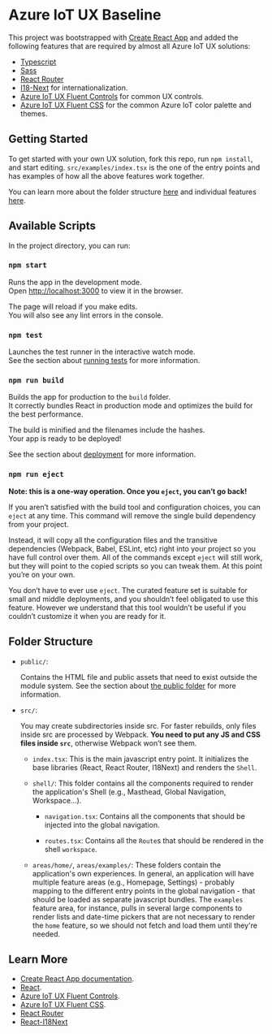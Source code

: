 # Azure IoT UX Baseline

This project was bootstrapped with [Create React App](https://github.com/facebook/create-react-app) and added the following features that are required by almost all Azure IoT UX solutions:

- [Typescript](https://www.typescriptlang.org/)
- [Sass](https://sass-lang.com/)
- [React Router](https://reacttraining.com/react-router/web/guides/quick-start)
- [I18-Next](https://react.i18next.com) for internationalization.
- [Azure IoT UX Fluent Controls](https://github.com/Azure/iot-ux-fluent-controls) for common UX controls.
- [Azure IoT UX Fluent CSS](https://github.com/Azure/iot-ux-fluent-css) for the common Azure IoT color palette and themes.

## Getting Started

To get started with your own UX solution, fork this repo, run `npm install`, and start editing. `src/examples/index.tsx` is the one of the entry points and has examples of how all the above features work together.

You can learn more about the folder structure [here](#folder-structure) and individual features [here](#learn-more).

## Available Scripts

In the project directory, you can run:

### `npm start`

Runs the app in the development mode.<br>
Open [http://localhost:3000](http://localhost:3000) to view it in the browser.

The page will reload if you make edits.<br>
You will also see any lint errors in the console.

### `npm test`

Launches the test runner in the interactive watch mode.<br>
See the section about [running tests](https://facebook.github.io/create-react-app/docs/running-tests) for more information.

### `npm run build`

Builds the app for production to the `build` folder.<br>
It correctly bundles React in production mode and optimizes the build for the best performance.

The build is minified and the filenames include the hashes.<br>
Your app is ready to be deployed!

See the section about [deployment](https://facebook.github.io/create-react-app/docs/deployment) for more information.

### `npm run eject`

**Note: this is a one-way operation. Once you `eject`, you can’t go back!**

If you aren’t satisfied with the build tool and configuration choices, you can `eject` at any time. This command will remove the single build dependency from your project.

Instead, it will copy all the configuration files and the transitive dependencies (Webpack, Babel, ESLint, etc) right into your project so you have full control over them. All of the commands except `eject` will still work, but they will point to the copied scripts so you can tweak them. At this point you’re on your own.

You don’t have to ever use `eject`. The curated feature set is suitable for small and middle deployments, and you shouldn’t feel obligated to use this feature. However we understand that this tool wouldn’t be useful if you couldn’t customize it when you are ready for it.

## Folder Structure
- `public/`: 
    
    Contains the HTML file and public assets that need to exist outside the module system. See the section about [the public folder](https://facebook.github.io/create-react-app/docs/using-the-public-folder) for more information.

- `src/`: 

    You may create subdirectories inside src. For faster rebuilds, only files inside src are processed by Webpack. **You need to put any JS and CSS files inside `src`**, otherwise Webpack won’t see them.

    - `index.tsx`: This is the main javascript entry point. It initializes the base libraries (React, React Router, I18Next) and renders the `Shell`.

    - `shell/`: This folder contains all the components required to render the application's Shell (e.g., Masthead, Global Navigation, Workspace...). 

        - `navigation.tsx`: Contains all the components that should be injected into the global navigation.

        - `routes.tsx`: Contains all the `Route`s that should be rendered in the shell `workspace`. 
    
    - `areas/home/`, `areas/examples/`: These folders contain the application's own experiences. In general, an  application will have multiple feature areas (e.g., Homepage, Settings) - probably mapping to the different entry points in the global navigation - that should be loaded as separate javascript bundles. The `examples` feature area, for instance, pulls in several large components to render lists and date-time pickers that are not necessary to render the `home` feature, so we should not fetch and load them until they're needed.

## Learn More

- [Create React App documentation](https://facebook.github.io/create-react-app/docs/getting-started).
- [React](https://reactjs.org/).
- [Azure IoT UX Fluent Controls](https://aka.ms/iotfluentcontrols).
- [Azure IoT UX Fluent CSS](https://github.com/Azure/iot-ux-fluent-css).
- [React Router](https://reacttraining.com/react-router/web/guides/quick-start)
- [React-I18Next](https://react.i18next.com/)
